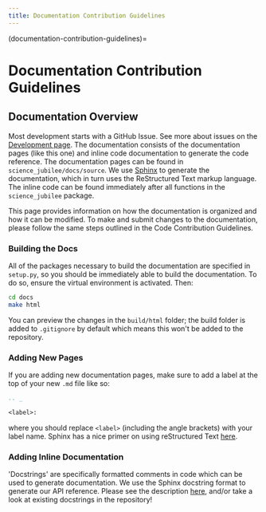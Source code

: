 ```yaml
---
title: Documentation Contribution Guidelines
---
```


(documentation-contribution-guidelines)=
# Documentation Contribution Guidelines

## Documentation Overview

Most development starts with a GitHub Issue. See more about issues on the [Development page](https://machineagency.github.io/science_jubilee/development/index.html). The documentation consists of the documentation pages (like this one) and inline code documentation to generate the code reference. The documentation pages can be found in `science_jubilee/docs/source`. We use [Sphinx](https://www.sphinx-doc.org/en/master/) to generate the documentation, which in turn uses the ReStructured Text markup language. The inline code can be found immediately after all functions in the `science_jubilee` package.

This page provides information on how the documentation is organized and how it can be modified. To make and submit changes to the documentation, please follow the same steps outlined in the Code Contribution Guidelines.

### Building the Docs

All of the packages necessary to build the documentation are specified in `setup.py`, so you should be immediately able to build the documentation. To do so, ensure the virtual environment is activated. Then:

```bash
cd docs
make html
```

You can preview the changes in the `build/html` folder; the build folder is added to `.gitignore` by default which means this won't be added to the repository.

### Adding New Pages

If you are adding new documentation pages, make sure to add a label at the top of your new `.md` file like so:

```rst
.. _

<label>:
```

where you should replace `<label>` (including the angle brackets) with your label name. Sphinx has a nice primer on using reStructured Text [here](https://www.sphinx-doc.org/en/master/usage/restructuredtext/basics.html).

### Adding Inline Documentation

'Docstrings' are specifically formatted comments in code which can be used to generate documentation. We use the Sphinx docstring format to generate our API reference. Please see the description [here](https://sphinx-rtd-tutorial.readthedocs.io/en/latest/docstrings.html), and/or take a look at existing docstrings in the repository!